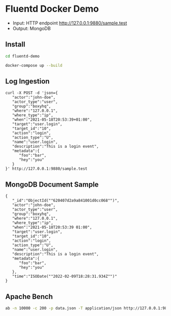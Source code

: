 # Fluentd Docker Demo

- Input: HTTP endpoint http://127.0.0.1:9880/sample.test
- Output: MongoDB

## Install

```bash
cd fluentd-demo
```

```bash
docker-compose up --build
```

## Log Ingestion

```
curl -X POST -d 'json={
   "actor":"john-doe",
   "actor_type":"user",
   "group":"boxyhq",
   "where":"127.0.0.1",
   "where_type":"ip",
   "when":"2021-05-18T20:53:39+01:00",
   "target":"user.login",
   "target_id":"10",
   "action":"login",
   "action_type":"U",
   "name":"user.login",
   "description":"This is a login event",
   "metadata":{
      "foo":"bar",
      "hey":"you"
   }
}' http://127.0.0.1:9880/sample.test
```

## MongoDB Document Sample

```
{
   "_id":"ObjectId(""620407d2a9a841001d0cc068"")",
   "actor":"john-doe",
   "actor_type":"user",
   "group":"boxyhq",
   "where":"127.0.0.1",
   "where_type":"ip",
   "when":"2021-05-18T20:53:39 01:00",
   "target":"user.login",
   "target_id":"10",
   "action":"login",
   "action_type":"U",
   "name":"user.login",
   "description":"This is a login event",
   "metadata":{
      "foo":"bar",
      "hey":"you"
   },
   "time":"ISODate(""2022-02-09T18:28:31.934Z"")"
}
```

## Apache Bench

```bash
ab -n 10000 -c 200 -p data.json -T application/json http://127.0.0.1:9880/sample.test
```